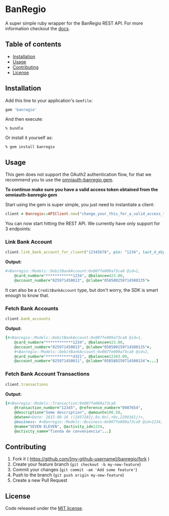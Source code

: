 # BanRegio

A super simple ruby wrapper for the BanRegio REST API. For more information checkout the [docs](https://banregio-api-doc-staging.herokuapp.com/).

## Table of contents

- [Installation](#installation)
- [Usage](#usage)
- [Contributing](#contributing)
- [License](#license)

## Installation

Add this line to your application's `Gemfile`:

```ruby
gem 'banregio'
```

And then execute:

```
% bundle
```

Or install it yourself as:

```
% gem install banregio
```

## Usage

This gem does not support the OAuth2 authentication flow, for that we recommend you to use the [omniauth-banregio gem](https://github.com/banregiolabs/omniauth-banregio).

**To continue make sure you have a valid access token obtained from the omniauth-banregio gem**

Start using the gem is super simple, you just need to instantiate a client:

```ruby
client = Banregio::APIClient.new("change_your_this_for_a_valid_access_token")
```

You can now start hitting the REST API. We currently have only support for 3 endpoints:

### Link Bank Account

```ruby
client.link_bank_account_for_client("12345678", pin: "1234", last_4_digits: "1234")
```

**Output:**

```ruby
#<Banregio::Models::DebitBankAccount:0x007fe009a73ca8 @id=1, 
	@card_number="************1234", @balance=423.00, 
	@account_number="025971450013", @clabe="058580259714500135">
```

It can also be a `CreditBankAccount` type, but don't worry, the SDK is smart enough to know that.

### Fetch Bank Accounts

```ruby
client.bank_accounts
```

**Output:**

```ruby
[#<Banregio::Models::DebitBankAccount:0x007fe009a73ca8 @id=1, 
	@card_number="************1234", @balance=423.00, 
	@account_number="025971450013", @clabe="058580259714500135">, 
	#<Banregio::Models::DebitBankAccount:0x007fe009a73ca8 @id=2, 
	@card_number="************4321", @balance=12343.00, 
	@account_number="025971450011", @clabe="058580259714500134">...]
```

### Fetch Bank Account Transactions

```ruby
client.transactions
```

**Output:**

```ruby
[#<Banregio::Models::Transaction:0x007fe009a73ca8 
	@transaction_number="12345", @reference_number="0987654", 
	@description="Some description", @amount=100.50, 
	@date=#<Date: 2015-09-16 ((2457282j,0s,0n),+0s,2299161j)>, 
	@business: #<Banregio::Models::Business:0x007fe009a73ca9 @id=1234, 
	@name="SEVEN ELEVEN", @activity_id=1234, 
	@activity_name="Tienda de conveniencia"...]
```

## Contributing

1. Fork it ( https://github.com/[my-github-username]/banregio/fork )
2. Create your feature branch (`git checkout -b my-new-feature`)
3. Commit your changes (`git commit -am 'Add some feature'`)
4. Push to the branch (`git push origin my-new-feature`)
5. Create a new Pull Request


## License

Code released under the [MIT license](LICENSE.txt).